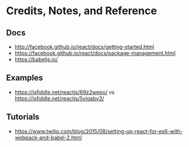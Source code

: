 # Credits, Notes, and Reference

## Docs

 + http://facebook.github.io/react/docs/getting-started.html
 + https://facebook.github.io/react/docs/package-management.html
 + https://babeljs.io/

## Examples

 + https://jsfiddle.net/reactjs/69z2wepo/ vs https://jsfiddle.net/reactjs/5vjqabv3/

## Tutorials

 + https://www.twilio.com/blog/2015/08/setting-up-react-for-es6-with-webpack-and-babel-2.html
